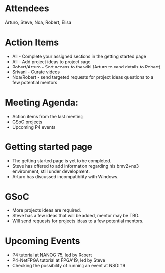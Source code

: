 
Attendees
======
Arturo, Steve, Noa, Robert, Elisa

Action Items
======
* All - Complete your assigned sections in the getting started page
* All - Add project ideas to project page
* Robert/Arturo - Sort access to the wiki (Arturo to send details to Robert)
* Srivani - Curate videos
* Noa/Robert - send targeted requests for project ideas questions to a few potential mentors

Meeting Agenda:
======
* Action items from the last meeting
* GSoC projects
* Upcoming P4 events

Getting started page
======

* The getting started page is yet to be completed.
* Steve has offered to add information regarding his bmv2+ns3 environment, still under development.
* Arturo has discussed incompatibility with Windows.

GSoC
======

* More projects ideas are required.
* Steve has a few ideas that will be added, mentor may be TBD.
* Will send requests for projects ideas to a few potential mentors.

Upcoming Events
========

* P4 tutorial at NANOG 75, led by Robert
* P4-NetFPGA tutorial at FPGA'19, led by Steve
* Checking the possibility of running an event at NSDI'19

